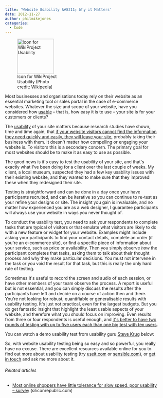 ```yaml
---
title: 'Website Usability &#8211; Why it Matters'
date: 2012-11-27
author: philmikejones
categories:
  - Code
---
```


<figure class="thumbnail wp-caption alignright" style="width: 130px"><a href="http://commons.wikipedia.org/wiki/File:WikiProject_Usability_Icon.svg" target="_blank"><img class="zemanta-img-inserted zemanta-img-configured" title="Icon for WikiProject Usability" src="http://upload.wikimedia.org/wikipedia/commons/1/13/WikiProject_Usability_Icon.svg" alt="Icon for WikiProject Usability" width="120" height="115" /></a><figcaption class="caption wp-caption-text">Icon for WikiProject Usability (Photo credit: Wikipedia)</figcaption></figure> 

Most businesses and organisations today rely on their website as an essential marketing tool or sales portal in the case of e-commerce websites. Whatever the size and scope of your website, have you considered how [usable](http://en.wikipedia.org/wiki/Usability) &#8211; that is, how easy it is to use &#8211; your site is for your customers or clients?

The <a class="zem_slink" title="Usability" href="http://en.wikipedia.org/wiki/Usability" target="_blank" rel="wikipedia">usability</a> of your site matters because research studies have shown, time and time again, that [if your website visitors cannot find the information they need quickly and easily, they will leave your site](http://www.useit.com/alertbox/20030825.html), probably taking their business with them. It doesn't matter how compelling or engaging your website is. To visitors this is a secondary concern. The primary goal for most websites should be to make it as easy to use as possible.

The good news is it's easy to test the usability of your site, and that's exactly what I've been doing for a client over the last couple of weeks. My client, a local museum, suspected they had a few key usability issues with their existing website, and they wanted to make sure that they improved these when they redesigned their site.


Testing is straightforward and can be done in a day once your have participants recruited, and can be iterative so you can continue to re-test as your refine your designs or site. The insight you gain is invaluable, and no matter how experienced you are as a web designer, I guarantee participants will always use your website in ways you never thought of.

To conduct the usability test, you need to ask your respondents to complete tasks that are typical of visitors or that emulate what visitors are likely to do with a new feature or widget for your website. Examples might include asking your participants to find your contact details, complete an order (if you're an e-commerce site), or find a specific piece of information about your service, such as price or availability. Then you simply observe _how_ the participant completes that tasks, asking them to talk about their thought process and why they make particular decisions. You must not intervene in the task or you void the result for that task, but this is really the only hard rule of testing.

Sometimes it's useful to record the screen and audio of each session, or have other members of your team observe the process. A report is useful but is not essential, and you can simply discuss the results after the participants have left and decide on a course of action then and there. You're not looking for robust, quantifiable or generalisable results with usability testing. It's just not practical, even for the largest budgets. But you do get fantastic insight that highlight the least usable aspects of your website, and therefore what you should focus on improving. Even results from three or four respondents is useful enough, and [it's better to have two rounds of testing with up to five users each than one big test with ten users](http://www.useit.com/alertbox/20000319.html).

You can watch a demo usability test from usability guru [Steve Krug](http://www.sensible.com) below:

<span class="embed-youtube" style="text-align:center; display: block;"></span> 

So, with website usability testing being so easy and so powerful, you really have no excuse. There are excellent resources available online for you to find out more about usability testing (try [useit.com](http://www.useit.com/) or [sensible.com](http://www.sensible.com/)), or [get in touch](http://brainthing.co.uk/contact/) and ask me more about it.

<h6 class="zemanta-related-title" style="font-size:1em;">
  Related articles
</h6>

<ul class="zemanta-article-ul">
  <li class="zemanta-article-ul-li">
    <a href="http://www.siliconrepublic.com/business/item/30298-most-online-shoppers-have-l" target="_blank">Most online shoppers have little tolerance for slow speed, poor usability &#8211; survey</a> (siliconrepublic.com)
  </li>
</ul>